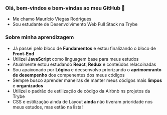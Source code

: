 ### Olá, bem-vindos e bem-vindas ao meu GitHub 👋
- Me chamo Maurício Viegas Rodrigues
- Sou estudante de Desenvolvimento Web Full Stack na Trybe

### Sobre minha aprendizagem
- Já passei pelo bloco de **Fundamentos** e estou finalizando o bloco de **Front-End**
- Utilizei **JavaScript** como linguagem base para meus estudos
- Atualmente estou estudando **React**, **Redux** e conteúdos relacoinadas
- Sou apaixonado por **Lógica** e deesenvolvo priorizando o **aprimomranto de desempenho** dos compenentes dos meus códigos
- Sempre busco aprender maneiras de manter meus códigos mais **limpos** e **organizados**
- Utilizei o padrão de estilização de código da Airbnb ns projetos da Trybe
- CSS e estilização ainda de Layout **ainda** não tiveram prioridade nos meus estudos, mas estão na lista!
